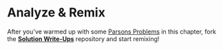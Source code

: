 # Analyze & Remix

After you've warmed up with some [Parsons Problems](./parsons-problems/) in this chapter, fork the **[Solution Write-Ups](https://github.com/DeNepo/solution-write-ups)** repository and start remixing!  
